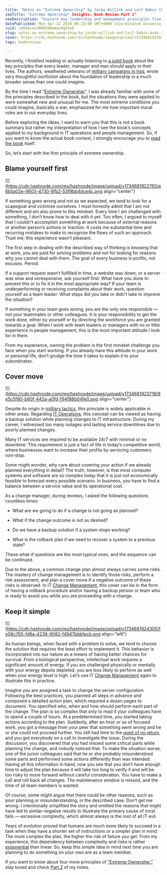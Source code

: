 ```yaml
---
title: "Notes on “Extreme Ownership” by Jocko Willink and Leif Babin (Book Review) - Part 1"
seoTitle: "Extreme Ownership" Insights: Book Review Part 1"
seoDescription: "Explore key leadership and management principles from "Extreme Ownership" by Jocko Willink and Leif Babin, applied to IT operations"
datePublished: Mon Apr 22 2019 08:33:00 GMT+0000 (Coordinated Universal Time)
cuid: cm5b4ceu3000108mmav9gh2o6
slug: notes-on-extreme-ownership-by-jocko-willink-and-leif-babin-book-review-part-1
cover: https://cdn.hashnode.com/res/hashnode/image/upload/v1734681925044/b081e44e-8812-412e-914f-bf22920d00ed.png
tags: bookreview

---
```


Recently, I finished reading or actually listening to [a solid book](https://andrewmatveychuk.com/refer/extreme-ownership) about the key principles that every leader, manager and man should apply in their lives. The authors, weathered veterans of [military campaigns in Iraq](https://en.wikipedia.org/wiki/List_of_coalition_military_operations_of_the_Iraq_War), wrote very thoughtful nonfiction about the foundation of leadership in a much broader sense than one could imagine.

By the time I read “[Extreme Ownership](https://andrewmatveychuk.com/refer/extreme-ownership)”, I was already familiar with some of the principles described in the book, but the situations they were applied to were somewhat new and unusual for me. The most extreme conditions you could imagine, basically a war, emphasized for me how important moral rules are in our everyday lives.

Before exploring the ideas, I want to warn you that this is not a book summary but rather my interpretation of how I see the book’s concepts applied to my background in IT operations and people management. So, if you want to know the actual book context, I strongly encourage you to [read the book](https://andrewmatveychuk.com/refer/extreme-ownership) itself.

So, let’s start with the first principle of extreme ownership.

## Blame yourself first

![](https://cdn.hashnode.com/res/hashnode/image/upload/v1734681922765/e6b5a02e-9603-4730-8fb2-53f9bb4dce4c.png align="center")

If something goes wrong and not as we expected, we tend to look for a scapegoat and victimize ourselves. I must honestly admit that I am not different and am also prone to this mindset. Every time I am challenged with something, I don’t know how to deal with it yet. Too often, I argued to myself that I couldn’t accomplish something at work because of external reasons or another person’s actions or inaction. It costs me substantial time and recurring mistakes to make to recognize the flaws of such an approach. Trust me; this experience wasn’t pleasant.

The first step in dealing with the described way of thinking is knowing that at work, you are paid for solving problems and not for looking for reasons why you cannot deal with them. The goal of every business is profits, not excuses. Period.

If a support request wasn’t fulfilled in time, a website was down, or a server was slow and unresponsive, ask yourself first: What have you done to prevent this or to fix it in the most appropriate way? If your team is underperforming or receiving complaints about their work, question yourself as a team leader: What steps did you take or didn’t take to improve the situation?

If something in your team goes wrong, you are the only one responsible — not your teammates or other colleagues. It is your responsibility to get the work done, either by yourself or by directing the workforce you are granted towards a goal. When I work with team leaders or managers with no or little experience in people management, this is the most important attitude I look for in them.

From my experience, owning the problem is the first mindset challenge you face when you start working. If you already have this attitude in your work or personal life, don’t grudge the time it takes to explain it to your subordinates.

## Cover move

![](https://cdn.hashnode.com/res/hashnode/image/upload/v1734681923718/8e5c5f80-b60f-442a-a0fd-f94f88b04fe0.png align="center")

Despite its origin in [military tactics](https://en.wikipedia.org/wiki/Fire_and_movement), this principle is widely applicable in other areas. Regarding [IT Operations](https://en.wikipedia.org/wiki/Information_technology_operations), this concept can be viewed as having a backup solution while planning changes to IT infrastructure. During my career, I witnessed too many outages and lasting service downtimes due to poorly planned changes.

Many IT services are required to be available 24/7 with minimal or no downtime. This requirement is just a fact of life in today’s competitive world, where businesses want to increase their profits by servicing customers non-stop.

Some might wonder, why care about covering your action if we already planned everything in detail? The truth, however, is that most computer systems and software are so complex today that it is just not economically feasible to forecast every possible scenario. In business, you have to find a balance between a service value and its operational cost.

As a change manager, during reviews, I asked the following questions countless times:

* What are we going to do if a change is not going as planned?
    
* What if the change outcome is not as desired?
    
* Do we have a backup solution if a system stops working?
    
* What is the rollback plan if we need to recover a system to a previous state?
    

These what-if questions are the most typical ones, and the sequence can be continued.

Due to the above, a common change plan almost always carries some risks. The mastery of change management is to identify those risks, perform a risk assessment, and plan a cover move if a negative outcome of these risks is observed. In IT [Change Management](https://w.wiki/Chy$), this cover can be in the form of having a rollback procedure and/or having a backup person or team who is ready to assist you while you are proceeding with a change.

## Keep it simple

![](https://cdn.hashnode.com/res/hashnode/image/upload/v1734681924305/fe08c765-fd6a-4238-9082-f4947bbbfacb.png align="left")

As human beings, when faced with a problem to solve, we tend to choose the solution that requires the least effort to implement it. This behavior is incorporated into our nature as a means of having better chances for survival. From a biological perspective, intellectual work requires a significant amount of energy. If you are challenged physically or mentally with your energy depots depleted, you are less likely to perform as well when your energy level is high. Let’s use IT [Change Management](https://w.wiki/Chy$) again to illustrate this in practice.

Imagine you are assigned a task to change the server configuration. Following the best practices, you planned all steps in advance and composed a detailed action plan, which required a dozen pages to document. You specified who, when and how should perform each part of the change. The plan is so complex that only to read it your colleagues have to spend a couple of hours. At a predetermined time, you started taking actions according to the plan. Suddenly, after an hour or so of focused work, you got a message from your peer that something went wrong and he or she could not proceed further. You still had time to the [point of no return](https://en.wikipedia.org/wiki/Point_of_no_return), and you got everybody on a call to investigate the issue. During the discussion, you discovered that you had missed some critical parts while planning the change, and nobody noticed that. To make the situation worse, one of the junior colleagues said that he or she probably misunderstood some parts and performed some actions differently than was intended. Having all this information in hand, now you see that you don’t have enough time to adjust the plan because it will take too long to verify it and will be too risky to move forward without careful consideration. You have to make a call and roll back all changes. The maintenance window is missed, and the time of all team members is wasted.

Of course, some might argue that there could be other reasons, such as poor planning or misunderstanding, in the described case. Don’t get me wrong. I intentionally simplified the story and omitted the reasons that might have led to similar negative results to illustrate the primary cause of most fails — excessive complexity, which almost always is the root of all IT evil.

Years of evolution proved that humans are much more likely to succeed in a task when they have a shorter set of instructions or a simpler plan in mind. The more complex the plan, the higher the risk of failure you get. From my experience, this dependency between complexity and risks is rather [exponential](https://en.wikipedia.org/wiki/Exponential_function) than linear. So, keep this simple idea in mind next time you are planning to do something on your own are as a team member.

If you want to know about four more principles of [“Extreme Ownership,”](https://andrewmatveychuk.com/refer/extreme-ownership) stay tuned and check [Part 2](https://andrewmatveychuk.com/notes-on-extreme-ownership-by-jocko-willink-and-leif-babin-book-review-part-2) of my notes.